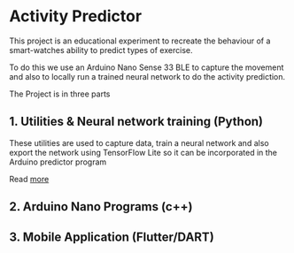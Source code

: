 # Activity Predictor

This project is an educational experiment to recreate the behaviour of a smart-watches ability to predict types of exercise.

To do this we use an Arduino Nano Sense 33 BLE to capture the movement and also to locally run a trained neural network to do the activity prediction.

The Project is in three parts

## 1. Utilities & Neural network training (Python)

These utilities are used to capture data, train a neural network and also export the network using TensorFlow Lite so it can be incorporated in the Arduino predictor program

Read [more](./python/README)

## 2. Arduino Nano Programs (c++)

## 3. Mobile Application (Flutter/DART)
